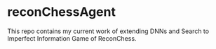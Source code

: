 # reconChessAgent
This repo contains my current work of extending DNNs and Search to Imperfect Information Game of ReconChess.
